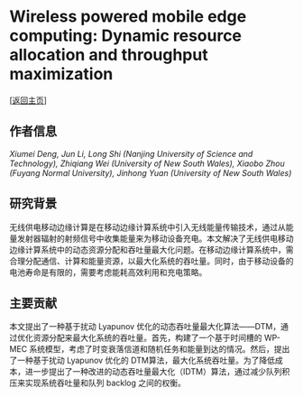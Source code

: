# Wireless powered mobile edge computing: Dynamic resource allocation and throughput maximization

\[[返回主页](../../README.md)\]

## 作者信息
*Xiumei Deng, Jun Li, Long Shi (Nanjing University of Science and Technology), Zhiqiang Wei (University of New South Wales), Xiaobo Zhou (Fuyang Normal University), Jinhong Yuan (University of New South Wales)*

## 研究背景
无线供电移动边缘计算是在移动边缘计算系统中引入无线能量传输技术，通过从能量发射器辐射的射频信号中收集能量来为移动设备充电。本文解决了无线供电移动边缘计算系统中的动态资源分配和吞吐量最大化问题。在移动边缘计算系统中，需合理分配通信、计算和能量资源，以最大化系统的吞吐量。同时，由于移动设备的电池寿命是有限的，需要考虑能耗高效利用和充电策略。

## 主要贡献
本文提出了一种基于扰动 Lyapunov 优化的动态吞吐量最大化算法——DTM，通过优化资源分配来最大化系统的吞吐量。首先，构建了一个基于时间槽的 WP-MEC 系统模型，考虑了时变衰落信道和随机任务和能量到达的情况。然后，提出了一种基于扰动 Lyapunov 优化的 DTM算法，最大化系统吞吐量。为了降低成本，进一步提出了一种改进的动态吞吐量最大化（IDTM）算法，通过减少队列积压来实现系统吞吐量和队列 backlog 之间的权衡。